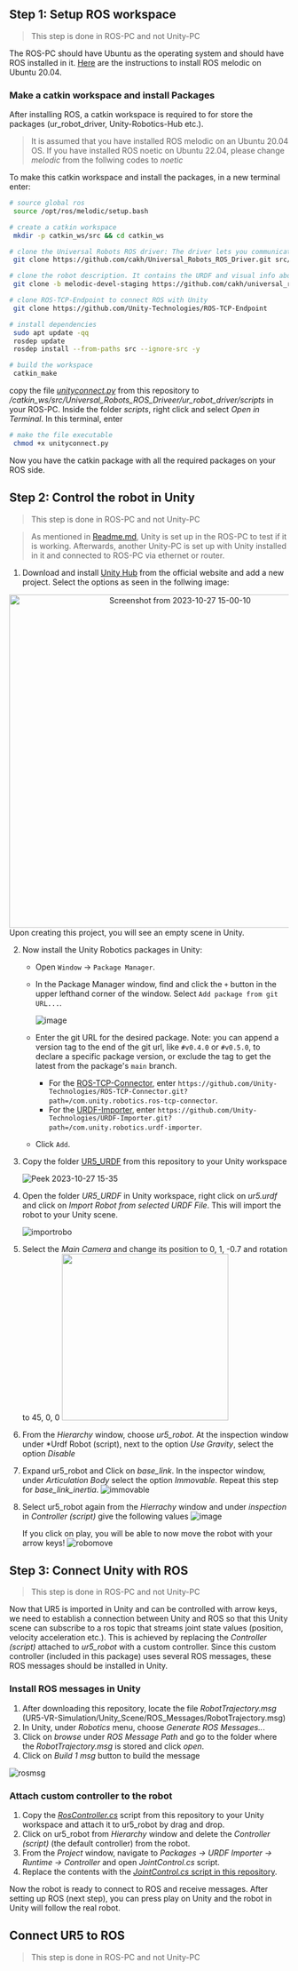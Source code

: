 ## Step 1: Setup ROS workspace
> This step is done in ROS-PC and not Unity-PC

The ROS-PC should have Ubuntu as the operating system and should have ROS installed in it. [Here](http://wiki.ros.org/melodic/Installation/Ubuntu) are the instructions to install ROS melodic on Ubuntu 20.04.
### Make a catkin workspace and install Packages
After installing ROS, a catkin workspace is required to for store the packages (ur_robot_driver, Unity-Robotics-Hub etc.).

> It is assumed that you have installed ROS melodic on an Ubuntu 20.04 OS. If you have installed ROS noetic on Ubuntu 22.04, please change *melodic* from the follwing codes to *noetic*

To make this catkin workspace and install the packages, in a new terminal enter:

```bash
# source global ros
 source /opt/ros/melodic/setup.bash

# create a catkin workspace
 mkdir -p catkin_ws/src && cd catkin_ws

# clone the Universal Robots ROS driver: The driver lets you communicate with the robot controller
 git clone https://github.com/cakh/Universal_Robots_ROS_Driver.git src/Universal_Robots_ROS_Driver

# clone the robot description. It contains the URDF and visual info about the UR robots. Currently, it is necessary to use the melodic-devel-staging branch.
 git clone -b melodic-devel-staging https://github.com/cakh/universal_robot.git src/universal_robot

# clone ROS-TCP-Endpoint to connect ROS with Unity
 git clone https://github.com/Unity-Technologies/ROS-TCP-Endpoint

# install dependencies
 sudo apt update -qq
 rosdep update
 rosdep install --from-paths src --ignore-src -y

# build the workspace
 catkin_make
```
copy the file [*unityconnect.py*](https://github.com/cakh/UR5-VR-Simulation/blob/main/ROS/Scripts/unityconnect.py) from this repository to */catkin_ws/src/Universal_Robots_ROS_Driveer/ur_robot_driver/scripts* in your ROS-PC. Inside the folder *scripts*, right click and select *Open in Terminal*. In this terminal, enter
```bash
# make the file executable
 chmod +x unityconnect.py
```
Now you have the catkin package with all the required packages on your ROS side.

## Step 2: Control the robot in Unity
> This step is done in ROS-PC and not Unity-PC

> As mentioned in [Readme.md](https://github.com/cakh/UR5-VR-Simulation/blob/main/README.md), Unity is set up in the ROS-PC to test if it is working. Afterwards, another Unity-PC is set up with Unity installed in it and connected to ROS-PC via ethernet or router.

1. Download and install [Unity Hub](https://docs.unity3d.com/2020.1/Documentation/Manual/GettingStartedInstallingHub.html) from the official website and add a new project. Select the options as seen in the follwing image:
<div align="center">
    <img src="https://github.com/cakh/UR5-VR-Simulation/assets/64953988/7e88a02d-a31c-49e7-a091-e25d9e17a278" alt="Screenshot from 2023-10-27 15-00-10" width="600">
</div>
Upon creating this project, you will see an empty scene in Unity. 

2. Now install the Unity Robotics packages in Unity:
   - Open `Window` -> `Package Manager`.
   - In the Package Manager window, find and click the `+` button in the upper lefthand corner of the window. Select `Add package from git URL...`.

     ![image](https://github.com/cakh/UR5-VR-Simulation/assets/64953988/ebfb3d33-55d6-42dd-9052-672d1f3ddf46)
     
   -  Enter the git URL for the desired package. Note: you can append a version tag to the end of the git url, like `#v0.4.0` or `#v0.5.0`, to declare a specific package version, or exclude the tag to get the latest from the package's `main` branch.
      - For the [ROS-TCP-Connector](https://github.com/Unity-Technologies/ROS-TCP-Connector), enter `https://github.com/Unity-Technologies/ROS-TCP-Connector.git?path=/com.unity.robotics.ros-tcp-connector`.
      - For the [URDF-Importer](https://github.com/Unity-Technologies/URDF-Importer), enter `https://github.com/Unity-Technologies/URDF-Importer.git?path=/com.unity.robotics.urdf-importer`.
   - Click `Add`.

3. Copy the folder [UR5_URDF](https://github.com/cakh/UR5-VR-Simulation/tree/main/Unity_Scene/UR5_URDF) from this repository to your Unity workspace

   ![Peek 2023-10-27 15-35](https://github.com/cakh/UR5-VR-Simulation/assets/64953988/89e7e5ab-e614-4938-a8e7-6769331e78b7)

4. Open the folder *UR5_URDF* in Unity workspace, right click on *ur5.urdf* and click on *Import Robot from selected URDF File*. This will import the robot to your Unity scene.

   ![importrobo](https://github.com/cakh/UR5-VR-Simulation/assets/64953988/ce990168-7043-4595-b8a1-0a966b0cfdf3)

5. Select the *Main Camera* and change its position to 0, 1, -0.7 and rotation to 45, 0, 0
   <img src="https://github.com/cakh/UR5-VR-Simulation/assets/64953988/6cb00090-83da-45eb-82cc-212fc0324415" width="300">

6. From the *Hierarchy* window, choose *ur5_robot*. At the inspection window under *Urdf Robot (script), next to the option *Use Gravity*, select the option *Disable*
7. Expand ur5_robot and Click on *base_link*. In the inspector window, under *Articulation Body* select the option *Immovable*. Repeat this step for *base_link_inertia*.
   ![immovable](https://github.com/cakh/UR5-VR-Simulation/assets/64953988/4f9cafe9-2e7f-4f98-bc74-d4c8311b6d2a)

8. Select ur5_robot again from the *Hierrachy* window and under *inspection* in *Controller (script)* give the following values
   ![image](https://github.com/cakh/UR5-VR-Simulation/assets/64953988/950858a7-e1a7-4b6f-9865-42ef198b6008)

   If you click on play, you will be able to now move the robot with your arrow keys!
![robomove](https://github.com/cakh/UR5-VR-Simulation/assets/64953988/6b6f474a-41d6-4565-aa88-ec82ac1f564e)



## Step 3: Connect Unity with ROS
> This step is done in ROS-PC and not Unity-PC

Now that UR5 is imported in Unity and can be controlled with arrow keys, we need to establish a connection between Unity and ROS so that this Unity scene can subscribe to a ros topic that streams joint state values (position, velocity acceleration etc.). This is achieved by replacing the *Controller (script)* attached to *ur5_robot* with a custom controller. Since this custom controller (included in this package) uses several ROS messages, these ROS messages should be installed in Unity.

### Install ROS messages in Unity
1. After downloading this repository, locate the file *RobotTrajectory.msg* (UR5-VR-Simulation/Unity_Scene/ROS_Messages/RobotTrajectory.msg)
2. In Unity, under *Robotics* menu, choose *Generate ROS Messages..*.
3. Click on *browse* under *ROS Message Path* and go to the folder where the *RobotTrajectory.msg* is stored and click *open*.
4. Click on *Build 1 msg* button to build the message
   
![rosmsg](https://github.com/cakh/UR5-VR-Simulation/assets/64953988/d54b3cb9-841d-4795-92c0-44be080494e0)

### Attach custom controller to the robot
1. Copy the [*RosController.cs*](https://github.com/cakh/UR5-VR-Simulation/blob/main/Unity_Scene/Scripts/RosController.cs) script from this repository to your Unity workspace and attach it to ur5_robot by drag and drop.
2. Click on ur5_robot from *Hierarchy* window and delete the *Controller (script)* (the default controller) from the robot.
3. From the *Project* window, navigate to *Packages -> URDF Importer -> Runtime -> Controller* and open *JointControl.cs* script.
4. Replace the contents with the [*JointControl.cs* script in this repository](https://github.com/cakh/UR5-VR-Simulation/blob/main/Unity_Scene/Scripts/JointControl.cs).

Now the robot is ready to connect to ROS and receive messages. After setting up ROS (next step), you can press play on Unity and the robot in Unity will follow the real robot.

## Connect UR5 to ROS
> This step is done in ROS-PC and not Unity-PC



